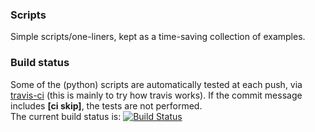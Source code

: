 ### Scripts

Simple scripts/one-liners, kept as a time-saving collection of examples.  

### Build status
Some of the (python) scripts are automatically tested at each push, via [travis-ci](https://travis-ci.org)
(this is mainly to try how travis works). If the commit message includes **[ci skip]**, the tests are not performed.  
The current build status is: [![Build Status](https://travis-ci.org/tcompa/scripts.svg)](https://travis-ci.org/tcompa/scripts)
